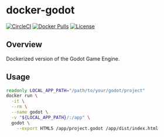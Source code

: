# docker-godot

[![CircleCI](https://circleci.com/gh/mtlynch/docker-godot.svg?style=svg)](https://circleci.com/gh/mtlynch/docker-godot) [![Docker Pulls](https://img.shields.io/docker/pulls/mtlynch/godot.svg?maxAge=604800)](https://hub.docker.com/r/mtlynch/godot/) [![License](http://img.shields.io/:license-mit-blue.svg?style=flat-square)](LICENSE)

## Overview

Dockerized version of the Godot Game Engine.

## Usage

```bash
readonly LOCAL_APP_PATH="/path/to/your/godot/project"
docker run \
  -it \
  --rm \
  --name godot \
  -v "${LOCAL_APP_PATH}/:/app" \
  godot \
    --export HTML5 /app/project.godot /app/dist/index.html
```

